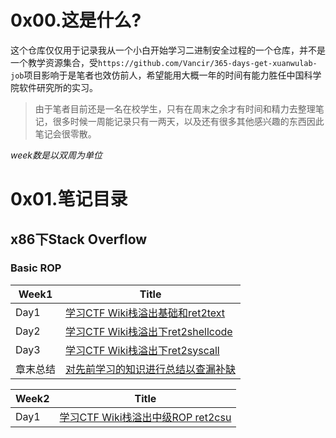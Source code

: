 # 0x00.这是什么?
这个仓库仅仅用于记录我从一个小白开始学习二进制安全过程的一个仓库，并不是一个教学资源集合，受`https://github.com/Vancir/365-days-get-xuanwulab-job`项目影响于是笔者也效仿前人，希望能用大概一年的时间有能力胜任中国科学院软件研究所的实习。
> 由于笔者目前还是一名在校学生，只有在周末之余才有时间和精力去整理笔记，很多时候一周能记录只有一两天，以及还有很多其他感兴趣的东西因此笔记会很零散。

*week数是以双周为单位*


# 0x01.笔记目录

## x86下Stack Overflow

### Basic ROP

| Week1       | Title                                                                            |
| ---------- | ------------------------------------------------------------------------------- |
| Day1       | [学习CTF Wiki栈溢出基础和ret2text ](./week1/ret2text/)                            |
| Day2       | [学习CTF Wiki栈溢出下ret2shellcode ](./week1/ret2shellcode/)                            |
| Day3       | [学习CTF Wiki栈溢出下ret2syscall ](./week1/ret2syscall/)                            |
| 章末总结       | [对先前学习的知识进行总结以查漏补缺 ](./week1/)                            |

| Week2       | Title                                                                            |
| ---------- | ------------------------------------------------------------------------------- |
| Day1       | [学习CTF Wiki栈溢出中级ROP ret2csu ](./week2/)                            |
